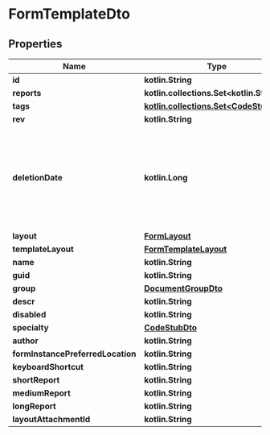 
# FormTemplateDto

## Properties
Name | Type | Description | Notes
------------ | ------------- | ------------- | -------------
**id** | **kotlin.String** |  | 
**reports** | **kotlin.collections.Set&lt;kotlin.String&gt;** |  | 
**tags** | [**kotlin.collections.Set&lt;CodeStubDto&gt;**](CodeStubDto.md) |  | 
**rev** | **kotlin.String** |  |  [optional]
**deletionDate** | **kotlin.Long** | hard delete (unix epoch in ms) timestamp of the object. Filled automatically when deletePatient is called. |  [optional]
**layout** | [**FormLayout**](FormLayout.md) |  |  [optional]
**templateLayout** | [**FormTemplateLayout**](FormTemplateLayout.md) |  |  [optional]
**name** | **kotlin.String** |  |  [optional]
**guid** | **kotlin.String** |  |  [optional]
**group** | [**DocumentGroupDto**](DocumentGroupDto.md) |  |  [optional]
**descr** | **kotlin.String** |  |  [optional]
**disabled** | **kotlin.String** |  |  [optional]
**specialty** | [**CodeStubDto**](CodeStubDto.md) |  |  [optional]
**author** | **kotlin.String** |  |  [optional]
**formInstancePreferredLocation** | **kotlin.String** |  |  [optional]
**keyboardShortcut** | **kotlin.String** |  |  [optional]
**shortReport** | **kotlin.String** |  |  [optional]
**mediumReport** | **kotlin.String** |  |  [optional]
**longReport** | **kotlin.String** |  |  [optional]
**layoutAttachmentId** | **kotlin.String** |  |  [optional]



